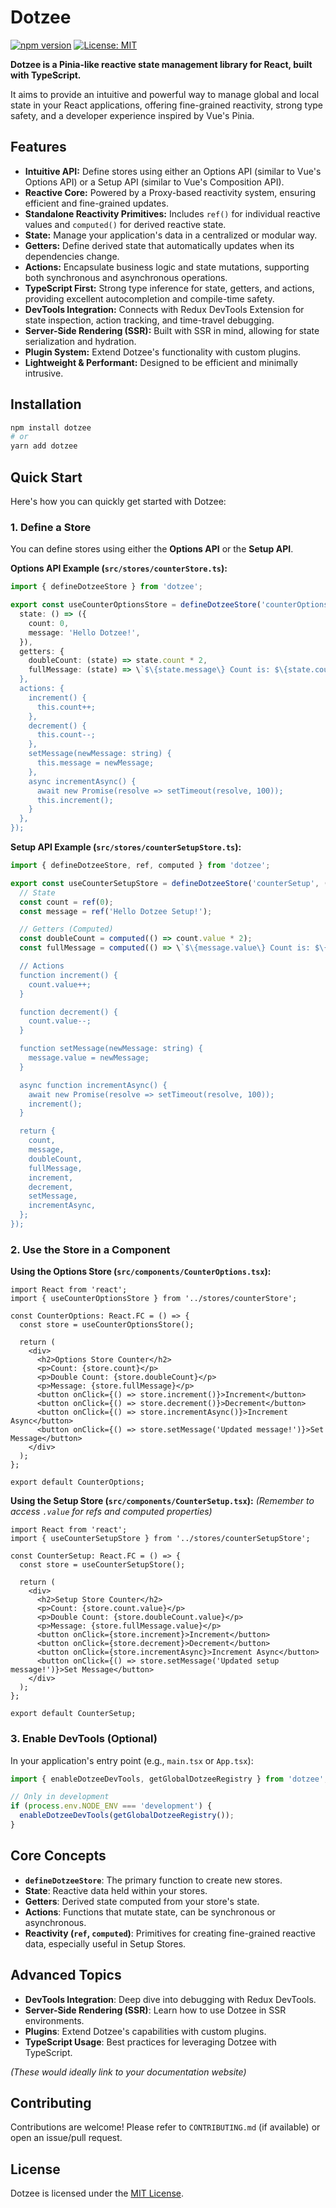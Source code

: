 # Dotzee

[![npm version](https://badge.fury.io/js/dotzee.svg)](https://badge.fury.io/js/dotzee)
[![License: MIT](https://img.shields.io/badge/License-MIT-yellow.svg)](https://opensource.org/licenses/MIT)

**Dotzee is a Pinia-like reactive state management library for React, built with TypeScript.**

It aims to provide an intuitive and powerful way to manage global and local state in your React applications, offering fine-grained reactivity, strong type safety, and a developer experience inspired by Vue's Pinia.

## Features

*   **Intuitive API:** Define stores using either an Options API (similar to Vue's Options API) or a Setup API (similar to Vue's Composition API).
*   **Reactive Core:** Powered by a Proxy-based reactivity system, ensuring efficient and fine-grained updates.
*   **Standalone Reactivity Primitives:** Includes `ref()` for individual reactive values and `computed()` for derived reactive state.
*   **State:** Manage your application's data in a centralized or modular way.
*   **Getters:** Define derived state that automatically updates when its dependencies change.
*   **Actions:** Encapsulate business logic and state mutations, supporting both synchronous and asynchronous operations.
*   **TypeScript First:** Strong type inference for state, getters, and actions, providing excellent autocompletion and compile-time safety.
*   **DevTools Integration:** Connects with Redux DevTools Extension for state inspection, action tracking, and time-travel debugging.
*   **Server-Side Rendering (SSR):** Built with SSR in mind, allowing for state serialization and hydration.
*   **Plugin System:** Extend Dotzee's functionality with custom plugins.
*   **Lightweight & Performant:** Designed to be efficient and minimally intrusive.

## Installation

```bash
npm install dotzee
# or
yarn add dotzee
```

## Quick Start

Here's how you can quickly get started with Dotzee:

### 1. Define a Store

You can define stores using either the **Options API** or the **Setup API**.

**Options API Example (`src/stores/counterStore.ts`):**

```typescript
import { defineDotzeeStore } from 'dotzee';

export const useCounterOptionsStore = defineDotzeeStore('counterOptions', {
  state: () => ({
    count: 0,
    message: 'Hello Dotzee!',
  }),
  getters: {
    doubleCount: (state) => state.count * 2,
    fullMessage: (state) => \`$\{state.message\} Count is: $\{state.count}\`,
  },
  actions: {
    increment() {
      this.count++;
    },
    decrement() {
      this.count--;
    },
    setMessage(newMessage: string) {
      this.message = newMessage;
    },
    async incrementAsync() {
      await new Promise(resolve => setTimeout(resolve, 100));
      this.increment();
    }
  },
});
```

**Setup API Example (`src/stores/counterSetupStore.ts`):**

```typescript
import { defineDotzeeStore, ref, computed } from 'dotzee';

export const useCounterSetupStore = defineDotzeeStore('counterSetup', () => {
  // State
  const count = ref(0);
  const message = ref('Hello Dotzee Setup!');

  // Getters (Computed)
  const doubleCount = computed(() => count.value * 2);
  const fullMessage = computed(() => \`$\{message.value\} Count is: $\{count.value}\`);

  // Actions
  function increment() {
    count.value++;
  }

  function decrement() {
    count.value--;
  }

  function setMessage(newMessage: string) {
    message.value = newMessage;
  }

  async function incrementAsync() {
    await new Promise(resolve => setTimeout(resolve, 100));
    increment();
  }

  return {
    count,
    message,
    doubleCount,
    fullMessage,
    increment,
    decrement,
    setMessage,
    incrementAsync,
  };
});
```

### 2. Use the Store in a Component

**Using the Options Store (`src/components/CounterOptions.tsx`):**

```tsx
import React from 'react';
import { useCounterOptionsStore } from '../stores/counterStore';

const CounterOptions: React.FC = () => {
  const store = useCounterOptionsStore();

  return (
    <div>
      <h2>Options Store Counter</h2>
      <p>Count: {store.count}</p>
      <p>Double Count: {store.doubleCount}</p>
      <p>Message: {store.fullMessage}</p>
      <button onClick={() => store.increment()}>Increment</button>
      <button onClick={() => store.decrement()}>Decrement</button>
      <button onClick={() => store.incrementAsync()}>Increment Async</button>
      <button onClick={() => store.setMessage('Updated message!')}>Set Message</button>
    </div>
  );
};

export default CounterOptions;
```

**Using the Setup Store (`src/components/CounterSetup.tsx`):**
*(Remember to access `.value` for refs and computed properties)*

```tsx
import React from 'react';
import { useCounterSetupStore } from '../stores/counterSetupStore';

const CounterSetup: React.FC = () => {
  const store = useCounterSetupStore();

  return (
    <div>
      <h2>Setup Store Counter</h2>
      <p>Count: {store.count.value}</p>
      <p>Double Count: {store.doubleCount.value}</p>
      <p>Message: {store.fullMessage.value}</p>
      <button onClick={store.increment}>Increment</button>
      <button onClick={store.decrement}>Decrement</button>
      <button onClick={store.incrementAsync}>Increment Async</button>
      <button onClick={() => store.setMessage('Updated setup message!')}>Set Message</button>
    </div>
  );
};

export default CounterSetup;
```

### 3. Enable DevTools (Optional)

In your application's entry point (e.g., `main.tsx` or `App.tsx`):

```typescript
import { enableDotzeeDevTools, getGlobalDotzeeRegistry } from 'dotzee';

// Only in development
if (process.env.NODE_ENV === 'development') {
  enableDotzeeDevTools(getGlobalDotzeeRegistry());
}
```

## Core Concepts

*   **`defineDotzeeStore`**: The primary function to create new stores.
*   **State**: Reactive data held within your stores.
*   **Getters**: Derived state computed from your store's state.
*   **Actions**: Functions that mutate state, can be synchronous or asynchronous.
*   **Reactivity (`ref`, `computed`)**: Primitives for creating fine-grained reactive data, especially useful in Setup Stores.

## Advanced Topics

*   **DevTools Integration**: Deep dive into debugging with Redux DevTools.
*   **Server-Side Rendering (SSR)**: Learn how to use Dotzee in SSR environments.
*   **Plugins**: Extend Dotzee's capabilities with custom plugins.
*   **TypeScript Usage**: Best practices for leveraging Dotzee with TypeScript.

*(These would ideally link to your documentation website)*

## Contributing

Contributions are welcome! Please refer to `CONTRIBUTING.md` (if available) or open an issue/pull request.

## License

Dotzee is licensed under the [MIT License](LICENSE). 